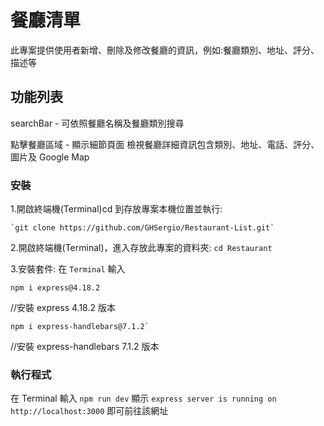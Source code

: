 # 餐廳清單

此專案提供使用者新增、刪除及修改餐廳的資訊，例如:餐廳類別、地址、評分、描述等

## 功能列表

searchBar - 可依照餐廳名稱及餐廳類別搜尋

點擊餐廳區域 - 顯示細節頁面
檢視餐廳詳細資訊包含類別、地址、電話、評分、圖片及 Google Map

### 安裝

1.開啟終端機(Terminal)cd 到存放專案本機位置並執行:
```
`git clone https://github.com/GHSergio/Restaurant-List.git`
```
2.開啟終端機(Terminal)，進入存放此專案的資料夾:
`cd Restaurant`

3.安裝套件:
在 `Terminal` 輸入
```
npm i express@4.18.2
```
//安裝 express 4.18.2 版本
```
npm i express-handlebars@7.1.2`
```
//安裝 express-handlebars 7.1.2 版本

### 執行程式

在 Terminal 輸入 `npm run dev`
顯示 `express server is running on http://localhost:3000` 即可前往該網址
  
